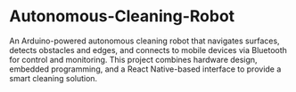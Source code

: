 # Autonomous-Cleaning-Robot
An Arduino-powered autonomous cleaning robot that navigates surfaces, detects obstacles and edges, and connects to mobile devices via Bluetooth for control and monitoring. This project combines hardware design, embedded programming, and a React Native-based interface to provide a smart cleaning solution.

